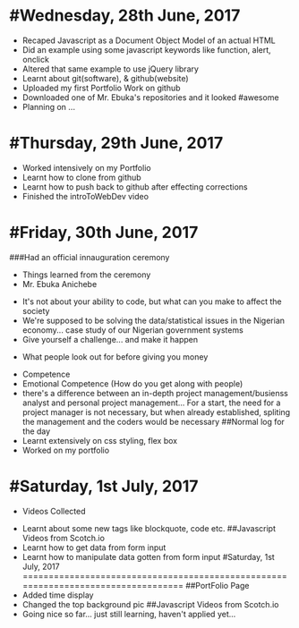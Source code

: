 #Wednesday, 28th June, 2017
==================================================================================
+ Recaped Javascript as a Document Object Model of an actual HTML
+ Did an example using some javascript keywords like function, alert, onclick
+ Altered that same example to use jQuery library
+ Learnt about git(software), & github(website)
+ Uploaded my first Portfolio Work on github
+ Downloaded one of Mr. Ebuka's repositories and it looked #awesome
+ Planning on ...

#Thursday, 29th June, 2017
==================================================================================
+ Worked intensively on my Portfolio
+ Learnt how to clone from github
+ Learnt how to push back to github after effecting corrections
+ Finished the introToWebDev video

#Friday, 30th June, 2017
==================================================================================
###Had an official innauguration ceremony 
- Things learned from the ceremony
- Mr. Ebuka Anichebe
+ It's not about your ability to code, but what can you make to affect the society
+ We're supposed to be solving the data/statistical issues in the Nigerian economy... case study of our Nigerian government systems
+ Give yourself a challenge... and make it happen
- What people look out for before giving you money
+ Competence
+ Emotional Competence (How do you get along with people)
+ there's a difference between an in-depth project management/busienss analyst and personal project management... For a start, the need for a project manager is not necessary, but when already established, spliting the management and the coders would be necessary
##Normal log for the day
+ Learnt extensively on css styling, flex box
+ Worked on my portfolio

#Saturday, 1st July, 2017
==================================================================================
- Videos Collected
+ Learnt about some new tags like blockquote, code etc.
##Javascript Videos from Scotch.io
+ Learnt how to get data from form input
+ Learnt how to manipulate data gotten from form input
#Saturday, 1st July, 2017
==================================================================================
##PortFolio Page
+ Added time display
+ Changed the top background pic
##Javascript Videos from Scotch.io
+ Going nice so far... just still learning, haven't applied yet... 